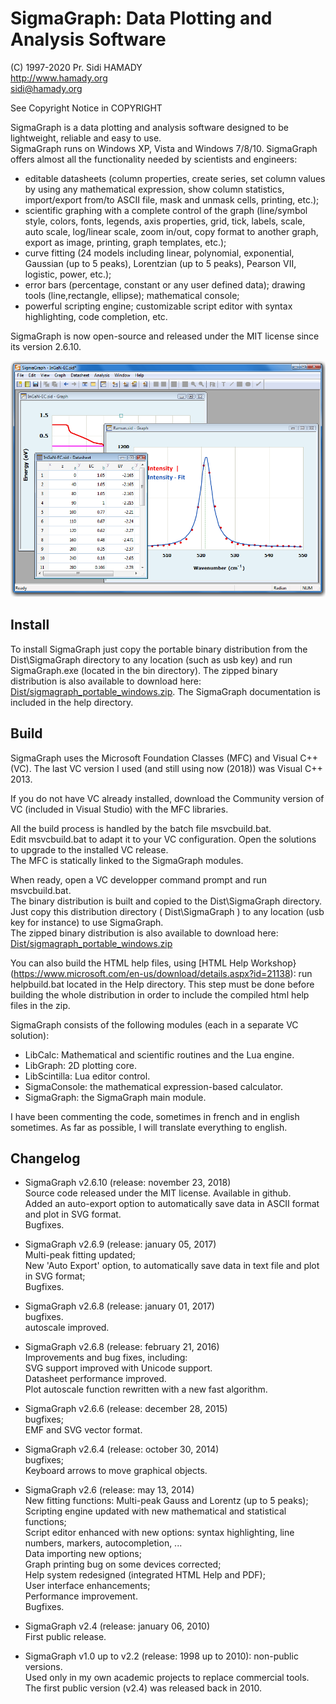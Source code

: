 # SigmaGraph: Data Plotting and Analysis Software  
(C) 1997-2020  Pr. Sidi HAMADY  
http://www.hamady.org  
sidi@hamady.org  

See Copyright Notice in COPYRIGHT

SigmaGraph is a data plotting and analysis software designed to be lightweight, reliable and easy to use.  
SigmaGraph runs on Windows XP, Vista and Windows 7/8/10. SigmaGraph offers almost all the functionality needed by scientists and engineers:  
* editable datasheets (column properties, create series, set column values by using any mathematical expression, show column statistics, import/export from/to ASCII file, mask and unmask cells, printing, etc.);
* scientific graphing with a complete control of the graph (line/symbol style, colors, fonts, legends, axis properties, grid, tick, labels, scale, auto scale, log/linear scale, zoom in/out, copy format to another graph, export
as image, printing, graph templates, etc.);
* curve fitting (24 models including linear, polynomial, exponential, Gaussian (up to 5 peaks), Lorentzian (up to 5 peaks), Pearson VII, logistic, power, etc.);
* error bars (percentage, constant or any user defined data); drawing tools (line,rectangle, ellipse); mathematical console;
* powerful scripting engine; customizable script editor with syntax highlighting, code completion, etc.

SigmaGraph is now open-source and released under the MIT license since its version 2.6.10.

![SigmaGraph Screenshot](screenshot.png)

## Install

To install SigmaGraph just copy the portable binary distribution from the Dist\SigmaGraph directory to any location (such as usb key)
and run SigmaGraph.exe (located in the bin directory). The zipped binary distribution is also available to download here: [Dist/sigmagraph_portable_windows.zip](https://github.com/sidihamady/SigmaGraph/blob/master/Dist/sigmagraph_portable_windows.zip).
The SigmaGraph documentation is included in the help directory.


## Build

SigmaGraph uses the Microsoft Foundation Classes (MFC) and Visual C++ (VC). The last VC version I used (and still using now (2018)) was Visual C++ 2013.

If you do not have VC already installed, download the Community version of VC (included in Visual Studio) with the MFC libraries.

All the build process is handled by the batch file msvcbuild.bat.  
Edit msvcbuild.bat to adapt it to your VC configuration. Open the solutions to upgrade to the installed VC release.  
The MFC is statically linked to the SigmaGraph modules.

When ready, open a VC developper command prompt and run msvcbuild.bat.  
The binary distribution is built and copied to the Dist\SigmaGraph directory.  
Just copy this distribution directory ( Dist\SigmaGraph ) to any location (usb key for instance) to use SigmaGraph.  
The zipped binary distribution is also available to download here: [Dist/sigmagraph_portable_windows.zip](https://github.com/sidihamady/SigmaGraph/blob/master/Dist/sigmagraph_portable_windows.zip)

You can also build the HTML help files, using [HTML Help Workshop}(https://www.microsoft.com/en-us/download/details.aspx?id=21138): run helpbuild.bat located in the Help directory. This step must be done before building the whole distribution in order to include the compiled html help files in the zip.

SigmaGraph consists of the following modules (each in a separate VC solution):  
* LibCalc: Mathematical and scientific routines and the Lua engine.
* LibGraph: 2D plotting core.
* LibScintilla: Lua editor control.
* SigmaConsole: the mathematical expression-based calculator.
* SigmaGraph: the SigmaGraph main module.

I have been commenting the code, sometimes in french and in english sometimes. As far as possible, I will translate everything to english.

## Changelog

* SigmaGraph v2.6.10 (release: november 23, 2018)  
Source code released under the MIT license. Available in github.  
Added an auto-export option to automatically save data in ASCII format and plot in SVG format.  
Bugfixes.  


* SigmaGraph v2.6.9 (release: january 05, 2017)  
Multi-peak fitting updated;  
New 'Auto Export' option, to automatically save data in text file and plot in SVG format;  
Bugfixes.  


* SigmaGraph v2.6.8 (release: january 01, 2017)  
bugfixes.  
autoscale improved.  


* SigmaGraph v2.6.8 (release: february 21, 2016)  
Improvements and bug fixes, including:  
SVG support improved with Unicode support.  
Datasheet performance improved.  
Plot autoscale function rewritten with a new fast algorithm.  


* SigmaGraph v2.6.6 (release: december 28, 2015)  
bugfixes;  
EMF and SVG vector format.  


* SigmaGraph v2.6.4 (release: october 30, 2014)  
bugfixes;  
Keyboard arrows to move graphical objects.  


* SigmaGraph v2.6 (release: may 13, 2014)  
New fitting functions: Multi-peak Gauss and Lorentz (up to 5 peaks);  
Scripting engine updated with new mathematical and statistical functions;  
Script editor enhanced with new options: syntax highlighting, line numbers, markers, autocompletion, ...  
Data importing new options;  
Graph printing bug on some devices corrected;  
Help system redesigned (integrated HTML Help and PDF);  
User interface enhancements;  
Performance improvement.  
Bugfixes.  


* SigmaGraph v2.4 (release: january 06, 2010)  
First public release.  


* SigmaGraph v1.0 up to v2.2 (release: 1998 up to 2010): non-public versions.  
Used only in my own academic projects to replace commercial tools.  
The first public version (v2.4) was released back in 2010.  
